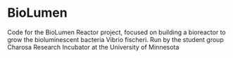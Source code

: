 # BioLumen
Code for the BioLumen Reactor project, focused on building a bioreactor to grow the bioluminescent bacteria Vibrio fischeri. Run by the student group Charosa Research Incubator at the University of Minnesota
